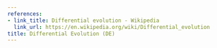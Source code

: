 ```yaml
---
references:
- link_title: Differential evolution - Wikipedia
  link_url: https://en.wikipedia.org/wiki/Differential_evolution
title: Differential Evolution (DE)
---
```


